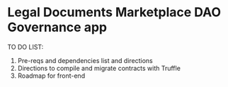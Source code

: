 # Legal Documents Marketplace DAO Governance app

TO DO LIST:

1) Pre-reqs and dependencies list and directions
2) Directions to compile and migrate contracts with Truffle
3) Roadmap for front-end
